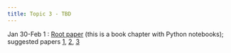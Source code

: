 ```yaml
---
title: Topic 3 - TBD
---
```


Jan 30-Feb 1
: [Root paper](https://www.audiolabs-erlangen.de/resources/MIR/FMP/C3/C3.html) (this is a book chapter with Python notebooks); suggested papers [1](https://www.semanticscholar.org/reader/b2c184a5f3899ddae4edb9ae3fbc9dee53a5f2a6), [2](https://www.semanticscholar.org/reader/850a42d3d57d6658cc63be4e8021bab33d0c91dd), [3](https://www.semanticscholar.org/reader/987f4eb2a6ff4dcf80565f5d2aba9fd57da5eaa7)

